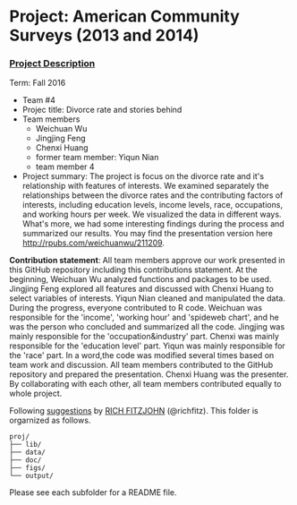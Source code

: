 # Project: American Community Surveys (2013 and 2014)
### [Project Description](doc/Project1_desc.md)

Term: Fall 2016

+ Team #4
+ Projec title: Divorce rate and stories behind
+ Team members
	+ Weichuan Wu
	+ Jingjing Feng
	+ Chenxi Huang
	+ former team member: Yiqun Nian
	+ team member 4
+ Project summary: The project is focus on the divorce rate and it's relationship with features of interests. We examined separately the relationships between the divorce rates and the contributing factors of interests, including education levels, income levels, race, occupations, and working hours per week. We visualized the data in different ways. What's more, we had some interesting findings during the process and summarized our results. You may find the presentation version here http://rpubs.com/weichuanwu/211209.
	
**Contribution statement**:  All team members approve our work presented in this GitHub repository including this contributions statement. At the beginning, Weichuan Wu analyzed functions and packages to be used. Jingjing Feng explored all features and discussed with Chenxi Huang to select variables of interests. Yiqun Nian cleaned and manipulated the data. During the progress, everyone contributed to R code. Weichuan was responsible for the 'income', 'working hour' and 'spideweb chart', and he was the person who concluded and summarized all the code. Jingjing was mainly responsible for the 'occupation&industry' part. Chenxi was mainly responsible for the 'education level' part. Yiqun was mainly responsible for the 'race' part. In a word,the code was modified several times based on team work and discussion. All team members contributed to the GitHub repository and prepared the presentation. Chenxi Huang was the presenter. By collaborating with each other, all team members contributed equally to whole project. 

Following [suggestions](http://nicercode.github.io/blog/2013-04-05-projects/) by [RICH FITZJOHN](http://nicercode.github.io/about/#Team) (@richfitz). This folder is orgarnized as follows.

```
proj/
├── lib/
├── data/
├── doc/
├── figs/
└── output/
```

Please see each subfolder for a README file.

